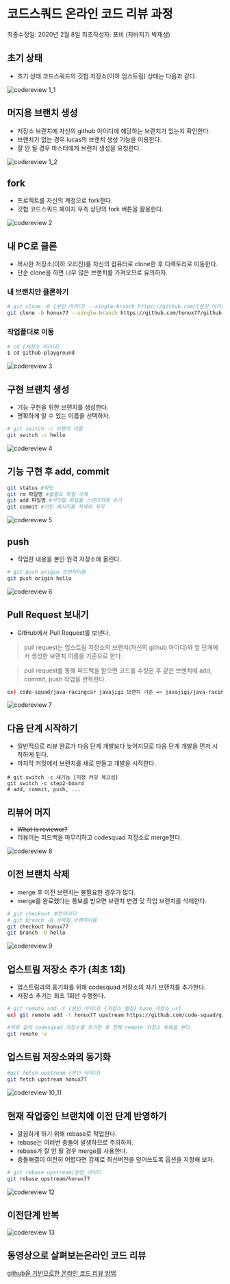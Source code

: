 # 코드스쿼드 온라인 코드 리뷰 과정

최종수정일: 2020년 2월 8일
최초작성자: 포비 (자바지기 박재성)

## 초기 상태

- 초기 상태 코드스쿼드의 깃헙 저장소(이하 업스트림) 상태는 다음과 같다.

![codereview 1_1](codereview_1_1.png)


## 머지용 브랜치 생성

- 저장소 브랜치에 자신의 github 아이디에 해당하는 브랜치가 있는지 확인한다.
- 브랜치가 없는 경우 lucas의 브랜치 생성 기능을 이용한다.
- 잘 안 될 경우 마스터에게 브랜치 생성을 요청한다.

![codereview 1_2](codereview_1_2.png)

## fork

- 프로젝트를 자신의 계정으로 fork한다. 
- 깃헙 코드스쿼드 페이지 우측 상단의 fork 버튼을 활용한다.

![codereview 2](codereview_2.png)

## 내 PC로 클론 

- 복사한 저장소(이하 오리진)를 자신의 컴퓨터로 clone한 후 디렉토리로 이동한다.
- 단순 clone을 하면 너무 많은 브랜치를 가져오므로 유의하자.

### 내 브랜치만 클론하기

```bash
# git clone -b {본인_아이디} --single-branch https://github.com/{본인_아이디}/{저장소 아이디}
git clone -b honux77 --single-branch https://github.com/honux77/github-playground
```

### 작업폴더로 이동

```bash
# cd {저장소 아이디}
$ cd github-playground
```

![codereview 3](codereview_3.png)

## 구현 브랜치 생성

- 기능 구현을 위한 브랜치를 생성한다.
- 명확하게 알 수 있는 이름을 선택하자.

```bash
# git switch -c 브랜치 이름
git switch -c hello
```

![codereview 4](codereview_4.png)

## 기능 구현 후 add, commit

```bash
git status #확인
git rm 파일명 #불필요 파일 삭제
git add 파일명 #커밋할 파일을 스테이지에 추가
git commit #커밋 메시지를 자세히 적자
```

![codereview 5](codereview_5.png)

## push

- 작업한 내용을 본인 원격 저장소에 올린다.

```bash
# git push origin 브랜치이름
git push origin hello
```

![codereview 6](codereview_6.png)

## Pull Request 보내기

- GitHub에서 Pull Request를 보낸다.

> pull request는 업스트림 저장소의 브랜치(자신의 github 아이디)와 앞 단계에서 생성한 브랜치 이름을 기준으로 한다.

> pull request를 통해 피드백을 받으면 코드를 수정한 후 같은 브랜치에 add, commit, push 작업을 반복한다.

```bash
ex) code-squad/java-racingcar javajigi 브랜치 기준 => javajigi/java-racingcar step1
```

![codereview 7](codereview_7.png)

## 다음 단계 시작하기

- 일반적으로 리뷰 완료가 다음 단계 개발보다 늦어지므로 다음 단계 개발을 먼저 시작하게 된다.
- 마지막 커밋에서 브랜치를 새로 만들고 개발을 시작한다.

```
# git switch -c 새기능 [지정 커밋 체크섬]
git switch -c step2-board
# add, commit, push, ...
```

## 리뷰어 머지 

- ~~What is reviewer?~~
- 리뷰어는 피드백을 마무리하고 codesquad 저장소로 merge한다.

![codereview 8](codereview_8.png)

## 이전 브랜치 삭제

- merge 후 이전 브랜치는 불필요한 경우가 많다.
- merge를 완료했다는 통보를 받으면 브랜치 변경 및 작업 브랜치를 삭제한다.

```bash
# git checkout 본인아이디
# git branch -D 삭제할_브랜치이름
git checkout honux77
git branch -D hello
```

![codereview 9](codereview_9.png)

## 업스트림 저장소 추가 (최초 1회)

- 업스트림과의 동기화를 위해 codesquad 저장소의 자기 브랜치를 추가한다.
- 저장소 추가는 최초 1회만 수행한다.

```bash
# git remote add -t {본인_아이디} {저장소_별칭} base_저장소_url
ex) git remote add -t honux77 upstream https://github.com/code-squad/github-playground

#위와 같이 codesquad 저장소를 추가한 후 전체 remote 저장소 목록을 본다.
git remote -v
```

## 업스트림 저장소와의 동기화 

```bash
#git fetch upstream {본인_아이디}
git fetch upstream honux77
```

![codereview 10_11](codereview_10_11.png)

## 현재 작업중인 브랜치에 이전 단계 반영하기

- 깔끔하게 하기 위해 rebase로 작업한다.
- rebase는 여러번 충돌이 발생하므로 주의하자.
- rebase가 잘 안 될 경우 merge를 사용한다.
- 충돌해결이 여전히 어렵다면 강제로 최신버전을 덮어쓰도록 옵션을 지정해 보자.

```bash
# git rebase upstream/본인_아이디
git rebase upstream/honux77
```

![codereview 12](codereview_12.png)

## 이전단계 반복

![codereview 13](codereview_13.png)

## 동영상으로 살펴보는온라인 코드 리뷰

[github을 기반으로한 온라인 코드 리뷰 방법](https://youtu.be/a5c9ku-_fok)
